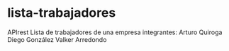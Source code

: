 # lista-trabajadores
APIrest Lista de trabajadores de una empresa
integrantes:
Arturo Quiroga
Diego González
Valker Arredondo
